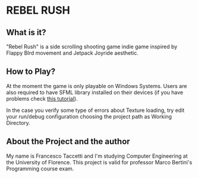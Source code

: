 # REBEL RUSH 

## What is it?

"Rebel Rush" is a side scrolling shooting game indie game inspired by Flappy BIrd movement and Jetpack Joyride aesthetic. 

## How to Play?

At the moment the game is only playable on Windows Systems.
Users are also required to have SFML library installed on their devices (if you have problems check [this tutorial](https://www.youtube.com/watch?v=4oh-tmxtIrA)).

In the case you verify some type of errors about Texture loading, try edit your run/debug configuration choosing the project path as Working Directory.

## About the Project and the author

My name is Francesco Taccetti and I'm studying Computer Engineering at the University of Florence.
This project is valid for professor Marco Bertini's Programming course exam.
